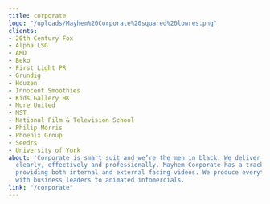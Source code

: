 ```yaml
---
title: corporate
logo: "/uploads/Mayhem%20Corporate%20squared%20lowres.png"
clients:
- 20th Century Fox
- Alpha LSG
- AMD
- Beko
- First Light PR
- Grundig
- Houzen
- Innocent Smoothies
- Kids Gallery HK
- More United
- MST
- National Film & Television School
- Philip Morris
- Phoenix Group
- Seedrs
- University of York
about: 'Corporate is smart suit and we’re the men in black. We deliver your message
  clearly, effectively and professionally. Mayhem Corporate has a track record of
  providing both internal and external facing videos. We produce everything from interviews
  with business leaders to animated infomercials. '
link: "/corporate"
---
```


